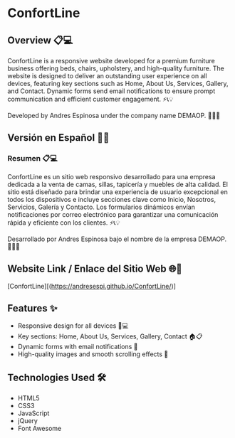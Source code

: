 # ConfortLine

## Overview 📋💻

ConfortLine is a responsive website developed for a premium furniture business offering beds, chairs, upholstery, and high-quality furniture. The website is designed to deliver an outstanding user experience on all devices, featuring key sections such as Home, About Us, Services, Gallery, and Contact. Dynamic forms send email notifications to ensure prompt communication and efficient customer engagement. ⚡📞💡

Developed by Andres Espinosa under the company name DEMAOP. 🌟✨🚀

## Versión en Español 🌟🚀

### Resumen 📋💻

ConfortLine es un sitio web responsivo desarrollado para una empresa dedicada a la venta de camas, sillas, tapicería y muebles de alta calidad. El sitio está diseñado para brindar una experiencia de usuario excepcional en todos los dispositivos e incluye secciones clave como Inicio, Nosotros, Servicios, Galería y Contacto. Los formularios dinámicos envían notificaciones por correo electrónico para garantizar una comunicación rápida y eficiente con los clientes. ⚡📞💡

Desarrollado por Andres Espinosa bajo el nombre de la empresa DEMAOP. 🚀✨🌟

## Website Link / Enlace del Sitio Web 🌐🔗

[ConfortLine][(https://andresespi.github.io/ConfortLine/)]

## Features ✨

- Responsive design for all devices 📱💻
- Key sections: Home, About Us, Services, Gallery, Contact 🏠📋
- Dynamic forms with email notifications 📧
- High-quality images and smooth scrolling effects 🌟

## Technologies Used 🛠️

- HTML5
- CSS3
- JavaScript
- jQuery
- Font Awesome
